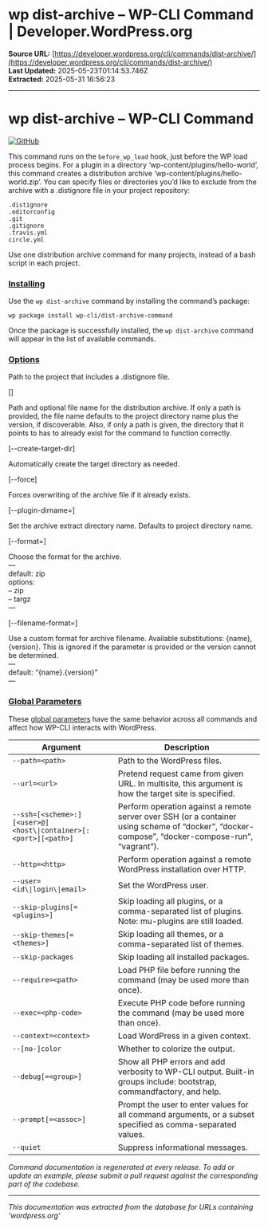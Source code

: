 # wp dist-archive – WP-CLI Command | Developer.WordPress.org

**Source URL:** [https://developer.wordpress.org/cli/commands/dist-archive/](https://developer.wordpress.org/cli/commands/dist-archive/)  
**Last Updated:** 2025-05-23T01:14:53.746Z  
**Extracted:** 2025-05-31 16:56:23

---

# wp dist-archive – WP-CLI Command

[![GitHub](https://make.wordpress.org/cli/wp-content/plugins/wporg-cli/assets/images/github-mark.svg)](https://github.com/wp-cli/dist-archive-command)

This command runs on the `before_wp_load` hook, just before the WP load process begins. For a plugin in a directory ‘wp-content/plugins/hello-world’, this command creates a distribution archive ‘wp-content/plugins/hello-world.zip’. You can specify files or directories you’d like to exclude from the archive with a .distignore file in your project repository:

```
.distignore
.editorconfig
.git
.gitignore
.travis.yml
circle.yml
```

Use one distribution archive command for many projects, instead of a bash script in each project.

### [Installing](#installing)

Use the `wp dist-archive` command by installing the command’s package:

```
wp package install wp-cli/dist-archive-command
```

Once the package is successfully installed, the `wp dist-archive` command will appear in the list of available commands.

### [Options](#options)

<path>

Path to the project that includes a .distignore file.

\[<target>\]

Path and optional file name for the distribution archive. If only a path is provided, the file name defaults to the project directory name plus the version, if discoverable. Also, if only a path is given, the directory that it points to has to already exist for the command to function correctly.

\[--create-target-dir\]

Automatically create the target directory as needed.

\[--force\]

Forces overwriting of the archive file if it already exists.

\[--plugin-dirname=<plugin-slug>\]

Set the archive extract directory name. Defaults to project directory name.

\[--format=<format>\]

Choose the format for the archive.  
—  
default: zip  
options:  
– zip  
– targz  
—  

\[--filename-format=<filename-format>\]

Use a custom format for archive filename. Available substitutions: {name}, {version}. This is ignored if the <target> parameter is provided or the version cannot be determined.  
—  
default: “{name}.{version}”  
—  

### [Global Parameters](#global-parameters)

These [global parameters](https://make.wordpress.org/cli/handbook/config/) have the same behavior across all commands and affect how WP-CLI interacts with WordPress.

| **Argument** | **Description** |
| --- | --- |
| `--path=<path>` | Path to the WordPress files. |
| `--url=<url>` | Pretend request came from given URL. In multisite, this argument is how the target site is specified. |
| `--ssh=[<scheme>:][<user>@]<host\\|container>[:<port>][<path>]` | Perform operation against a remote server over SSH (or a container using scheme of “docker”, “docker-compose”, “docker-compose-run”, “vagrant”). |
| `--http=<http>` | Perform operation against a remote WordPress installation over HTTP. |
| `--user=<id\\|login\\|email>` | Set the WordPress user. |
| `--skip-plugins[=<plugins>]` | Skip loading all plugins, or a comma-separated list of plugins. Note: mu-plugins are still loaded. |
| `--skip-themes[=<themes>]` | Skip loading all themes, or a comma-separated list of themes. |
| `--skip-packages` | Skip loading all installed packages. |
| `--require=<path>` | Load PHP file before running the command (may be used more than once). |
| `--exec=<php-code>` | Execute PHP code before running the command (may be used more than once). |
| `--context=<context>` | Load WordPress in a given context. |
| `--[no-]color` | Whether to colorize the output. |
| `--debug[=<group>]` | Show all PHP errors and add verbosity to WP-CLI output. Built-in groups include: bootstrap, commandfactory, and help. |
| `--prompt[=<assoc>]` | Prompt the user to enter values for all command arguments, or a subset specified as comma-separated values. |
| `--quiet` | Suppress informational messages. |

_Command documentation is regenerated at every release. To add or update an example, please submit a pull request against the corresponding part of the codebase._

---

*This documentation was extracted from the database for URLs containing 'wordpress.org'*
